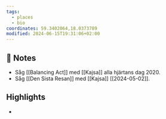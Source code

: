 ```yaml
---
tags:
  - places
  - bio
coordinates: 59.3402064,18.0373789
modified: 2024-06-15T19:31:06+02:00
---
```


## 📝 Notes
- Såg [[Balancing Act]] med [[Kajsa]] alla hjärtans dag 2020.
- Såg [[Den Sista Resan]] med [[Kajsa]] [[2024-05-02]].

## Highlights
- 